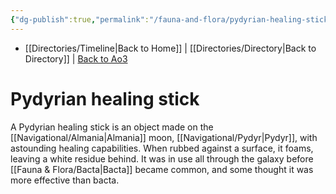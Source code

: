 ```yaml
---
{"dg-publish":true,"permalink":"/fauna-and-flora/pydyrian-healing-sticks/","dgHomeLink":false}
---
```


- [[Directories/Timeline\|Back to Home]] | [[Directories/Directory\|Back to Directory]] | [Back to Ao3](https://archiveofourown.org/works/19334440/chapters/45992584)

# Pydyrian healing stick
A Pydyrian healing stick is an object made on the [[Navigational/Almania\|Almania]] moon, [[Navigational/Pydyr\|Pydyr]], with astounding healing capabilities. When rubbed against a surface, it foams, leaving a white residue behind. It was in use all through the galaxy before [[Fauna & Flora/Bacta\|Bacta]] became common, and some thought it was more effective than bacta.